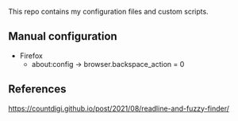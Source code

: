 This repo contains my configuration files and custom scripts.

## Manual configuration

- Firefox
    - about:config -> browser.backspace_action = 0

## References

https://countdigi.github.io/post/2021/08/readline-and-fuzzy-finder/
